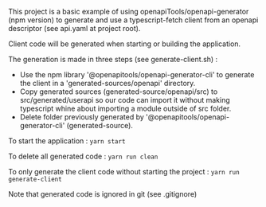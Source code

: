 This project is a basic example of using openapiTools/openapi-generator (npm version) to generate and use a typescript-fetch client from an openapi descriptor (see api.yaml at project root).

Client code will be generated when starting or building the application.

The generation is made in three steps (see generate-client.sh) :
- Use the npm library '@openapitools/openapi-generator-cli' to generate the client in a 'generated-sources/openapi' directory.
- Copy generated sources (generated-source/openapi/src) to src/generated/userapi so our code can import it without making typescript whine about importing a module outside of src folder.
- Delete folder previously generated by '@openapitools/openapi-generator-cli' (generated-source).

To start the application : 
`yarn start`

To delete all generated code : 
`yarn run clean`

To only generate the client code without starting the project : 
`yarn run generate-client`

Note that generated code is ignored in git (see .gitignore)
